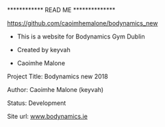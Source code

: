 ************ READ ME **************

https://github.com/caoimhemalone/bodynamics_new

* This is a website for Bodynamics Gym Dublin

* Created by keyvah

* Caoimhe Malone

Project Title: Bodynamics new 2018

Author: Caoimhe Malone (keyvah)

Status: Development

Site url: www.bodynamics.ie

